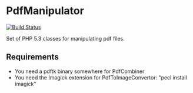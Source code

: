 # PdfManipulator

[![Build Status](https://secure.travis-ci.org/Credico/pdfmanipulator.png)](http://travis-ci.org/#!/Credico/pdfmanipulator)


Set of PHP 5.3 classes for manipulating pdf files.

## Requirements 

  * You need a pdftk binary somewhere for PdfCombiner
  * You need the Imagick extension for PdfToImageConvertor: "pecl install imagick"
   
